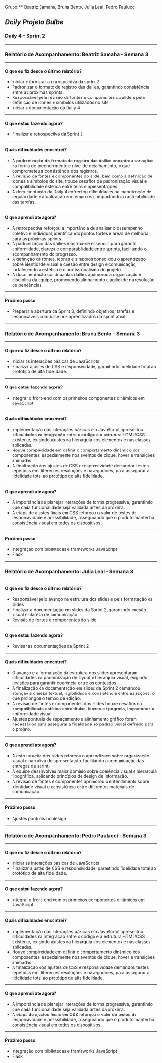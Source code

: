 Grupo:** Beatriz Samaha, Bruna Bento, Julia Leal, Pedro Paulucci  
## *Daily Projeto Bulbe*

### Daily 4 - Sprint 2

---

### **Relatório de Acompanhamento: Beatriz Samaha - Semana 3**

---

#### **O que eu fiz desde o último relatório?**

- Iniciar e formatar a retrospectiva da sprint 2 
- Padronizar o formato de registro das dailies, garantindo consistência entre as próximas sprints.
- Responsável pela revisão de fontes e componentes do slide e pela definição de ícones e símbolos utilizados no site.
- Iniciar a documentação da Daily 4


---

#### **O que estou fazendo agora?**

- Finalizar a retrospectiva da Sprint 2

---

#### **Quais dificuldades encontrei?**

- A padronização do formato de registro das dailies encontrou variações na forma de preenchimento e nível de detalhamento, o que comprometeu a consistência dos registros.
- A revisão de fontes e componentes do slide, bem como a definição de ícones e símbolos do site, trouxe desafios de padronização visual e compatibilidade estética entre telas e apresentações.
- A documentação da Daily 4 enfrentou dificuldades na manutenção de regularidade e atualização em tempo real, impactando a rastreabilidade das tarefas.

---

#### **O que aprendi até agora?**

- A retrospectiva reforçou a importância de analisar o desempenho coletivo e individual, identificando pontos fortes e áreas de melhoria para as próximas sprints.
- A padronização das dailies mostrou-se essencial para garantir uniformidade, clareza e comparabilidade entre sprints, facilitando o acompanhamento do progresso.
- A definição de fontes, ícones e símbolos consolidou o aprendizado sobre identidade visual e coesão entre design e comunicação, fortalecendo a estética e o profissionalismo do projeto.
- A documentação contínua das dailies aprimorou a organização e disciplina da equipe, promovendo alinhamento e agilidade na resolução de pendências.
---

#### **Próximo passo**

- Preparar a abertura da Sprint 3, definindo objetivos, tarefas e responsáveis com base nos aprendizados da sprint atual.

---





### **Relatório de Acompanhamento: Bruna Bento - Semana 3**

---

#### **O que eu fiz desde o último relatório?**

- Iniciar as interações básicas de JavaScripts
- Finalizar ajustes de CSS e responsividade, garantindo fidelidade total ao protótipo de alta fidelidade.



---

#### **O que estou fazendo agora?**

- Integrar o front-end com os primeiros componentes dinâmicos em JavaScript.

---

#### **Quais dificuldades encontrei?**

- Implementação das interações básicas em JavaScript apresentou dificuldades na integração entre o código e a estrutura HTML/CSS existente, exigindo ajustes na hierarquia dos elementos e nas classes aplicadas.
- Houve complexidade em definir o comportamento dinâmico dos componentes, especialmente nos eventos de clique, hover e transições animadas.
- A finalização dos ajustes de CSS e responsividade demandou testes repetidos em diferentes resoluções e navegadores, para assegurar a fidelidade total ao protótipo de alta fidelidade.
---

#### **O que aprendi até agora?** 

- A importância de planejar interações de forma progressiva, garantindo que cada funcionalidade seja validada antes da próxima.
- A etapa de ajustes finais em CSS reforçou o valor de testes de responsividade e acessibilidade, assegurando que o produto mantenha consistência visual em todos os dispositivos.

---

#### **Próximo passo**

- Integração com bibliotecas e frameworks JavaScript
- Flask 


---





### **Relatório de Acompanhamento: Julia Leal - Semana 3**

---

#### **O que eu fiz desde o último relatório?**

- Responsável pelo avanço na estrutura dos slides e pela formatação os slides 
- Finalizar a documentação em slides da Sprint 2, garantindo coesão visual e clareza de comunicação.
- Revisão de fontes e componentes do slide 


---

#### **O que estou fazendo agora?**

- Revisar as documentações da Sprint 2 

---

#### **Quais dificuldades encontrei?**

- O avanço e a formatação da estrutura dos slides apresentaram dificuldades na padronização de layout e hierarquia visual, exigindo revisões para garantir coerência entre os conteúdos.
- A finalização da documentação em slides da Sprint 2 demandou atenção à clareza textual, legibilidade e consistência entre as seções, o que prolongou o tempo de edição.
- A revisão de fontes e componentes dos slides trouxe desafios na compatibilidade estética entre títulos, ícones e tipografia, impactando a uniformidade visual.
- Ajustes pontuais de espaçamento e alinhamento gráfico foram necessários para assegurar a fidelidade ao padrão visual definido para o projeto.
---

#### **O que aprendi até agora?** 

- A estruturação dos slides reforçou o aprendizado sobre organização visual e narrativa de apresentação, facilitando a comunicação das entregas da sprint.
- A equipe desenvolveu maior domínio sobre coerência visual e hierarquia tipográfica, aplicando princípios de design de informação.
- A revisão de fontes e componentes aprimorou o entendimento sobre identidade visual e consistência entre diferentes materiais de comunicação.

---

#### **Próximo passo** 

- Ajustes pontuais no design

---









### **Relatório de Acompanhamento: Pedro Paulucci - Semana 3**

---

#### **O que eu fiz desde o último relatório?**

- Iniciar as interações básicas de JavaScripts
- Finalizar ajustes de CSS e responsividade, garantindo fidelidade total ao protótipo de alta fidelidade.

---

#### **O que estou fazendo agora?**

- Integrar o front-end com os primeiros componentes dinâmicos em JavaScript.

---

#### **Quais dificuldades encontrei?**

- Implementação das interações básicas em JavaScript apresentou dificuldades na integração entre o código e a estrutura HTML/CSS existente, exigindo ajustes na hierarquia dos elementos e nas classes aplicadas.
- Houve complexidade em definir o comportamento dinâmico dos componentes, especialmente nos eventos de clique, hover e transições animadas.
- A finalização dos ajustes de CSS e responsividade demandou testes repetidos em diferentes resoluções e navegadores, para assegurar a fidelidade total ao protótipo de alta fidelidade.

---

#### **O que aprendi até agora?** 

- A importância de planejar interações de forma progressiva, garantindo que cada funcionalidade seja validada antes da próxima.
- A etapa de ajustes finais em CSS reforçou o valor de testes de responsividade e acessibilidade, assegurando que o produto mantenha consistência visual em todos os dispositivos. 

---

#### **Próximo passo** 

- Integração com bibliotecas e frameworks JavaScript
- Flask 

